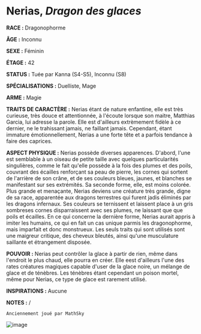 # Nerias, *Dragon des glaces*

**RACE :** Dragonophorme

**ÂGE :** Inconnu

**SEXE :** Féminin

**ÉTAGE :** 42

**STATUS :** Tuée par Kanna (S4-S5), Inconnu (S8)

**SPÉCIALISATIONS :** Duelliste, Mage

**ARME :** Magie

**TRAITS DE CARACTÈRE :** Nerias étant de nature enfantine, elle est très curieuse, très douce et attentionnée, à l'écoute lorsque son maitre, Matthias Garcia, lui adresse la parole. Elle est d'ailleurs extrèmement fidèle à ce dernier, ne le trahissant jamais, ne faillant jamais. Cependant, étant immature émotionnellement, Nerias a une forte tête et a parfois tendance à faire des caprices.

**ASPECT PHYSIQUE :** Nerias possède diverses apparences. D'abord, l'une est semblable à un oiseau de petite taille avec quelques particularités singulières, comme le fait qu'elle possède à la fois des plumes et des poils, couvrant des écailles renforçant sa peau de pierre, les cornes qui sortent de l'arrière de son crâne, et de ses couleurs bleues, jaunes, et blanches se manifestant sur ses extrémités. Sa seconde forme, elle, est moins colorée. Plus grande et menaçante, Nerias deviens une créature très grande, digne de sa race, apparentée aux dragons terrestres qui furent jadis éliminés par les dragons infernaux. Ses couleurs se ternissent et laissent place à un gris sombreses cornes disparraissent avec ses plumes, ne laissant que que poils et écailles. En ce qui concerne la dernière forme, Nerias aurait appris à imiter les humains, ce qui en fait un cas unique parmis les dragonophorme, mais imparfait et donc monstrueux. Les seuls traits qui sont utilisés sont une maigreur critique, des cheveux bleutés, ainsi qu'une musculature saillante et étrangement disposée.

**POUVOIR :** Nerias peut contrôler la glace à partir de rien, même dans l'endroit le plus chaud, elle pourra en créer. Elle eest d'ailleurs l'une des rates créatures magiques capable d'user de la glace noire, un mélange de glace et de ténèbres. Les ténèbres étant cependant un poison mortel, même pour Nerias, ce type de glace est rarement utilisé.

**INSPIRATIONS :** Aucune

**NOTES :** /

`Anciennement joué par MathSky`

![image](https://enyxia.alkanife.fr/images/characters/nerias.png)
